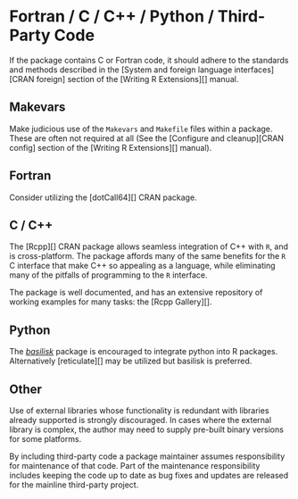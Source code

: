 # Fortran / C / C++ / Python / Third-Party Code

If the package contains C or Fortran code, it should adhere to the standards and methods described in the \[System and foreign language interfaces\]\[CRAN foreign\] section of the \[Writing R Extensions\]\[\] manual.

## Makevars

Make judicious use of the `Makevars` and `Makefile` files within a package. These are often not required at all (See the \[Configure and cleanup\]\[CRAN config\] section of the \[Writing R Extensions\]\[\] manual).

## Fortran

Consider utilizing the \[dotCall64\]\[\] CRAN package.

## C / C++

The \[Rcpp\]\[\] CRAN package allows seamless integration of C++ with `R`, and is cross-platform. The package affords many of the same benefits for the `R` C interface that make C++ so appealing as a language, while eliminating many of the pitfalls of programming to the `R` interface.

The package is well documented, and has an extensive repository of working examples for many tasks: the \[Rcpp Gallery\]\[\].

## Python

The *[basilisk](https://bioconductor.org/packages/3.15/basilisk)* package is encouraged to integrate python into R packages. Alternatively \[reticulate\]\[\] may be utilized but basilisk is preferred.

## Other

Use of external libraries whose functionality is redundant with libraries already supported is strongly discouraged. In cases where the external library is complex, the author may need to supply pre-built binary versions for some platforms.

By including third-party code a package maintainer assumes responsibility for maintenance of that code. Part of the maintenance responsibility includes keeping the code up to date as bug fixes and updates are released for the mainline third-party project.
